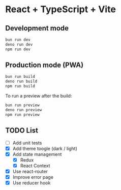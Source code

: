 # React + TypeScript + Vite

## Development mode

```bash
bun run dev
deno run dev
npm run dev
```

## Production mode (PWA)

```bash
bun run build
deno run build
npm run build
```

To run a preview after the build:

```bash
bun run preview
deno run preview
npm run preview
```

## TODO List

-   [ ] Add unit tests
-   [x] Add theme toogle (dark / light)
-   [x] Add state management
    -   [x] Redux
    -   [x] React Context
-   [x] Use react-router
-   [x] Improve error page
-   [x] Use reducer hook
